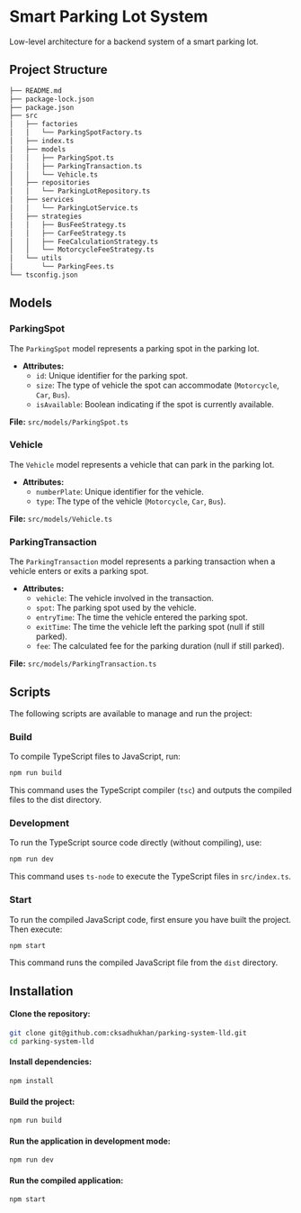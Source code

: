 # Smart Parking Lot System

Low-level architecture for a backend system of a smart parking lot.

## Project Structure

```bash
├── README.md
├── package-lock.json
├── package.json
├── src
│   ├── factories
│   │   └── ParkingSpotFactory.ts
│   ├── index.ts
│   ├── models
│   │   ├── ParkingSpot.ts
│   │   ├── ParkingTransaction.ts
│   │   └── Vehicle.ts
│   ├── repositories
│   │   └── ParkingLotRepository.ts
│   ├── services
│   │   └── ParkingLotService.ts
│   ├── strategies
│   │   ├── BusFeeStrategy.ts
│   │   ├── CarFeeStrategy.ts
│   │   ├── FeeCalculationStrategy.ts
│   │   └── MotorcycleFeeStrategy.ts
│   └── utils
│       └── ParkingFees.ts
└── tsconfig.json
```

## Models

### ParkingSpot

The `ParkingSpot` model represents a parking spot in the parking lot.

- **Attributes:**
  - `id`: Unique identifier for the parking spot.
  - `size`: The type of vehicle the spot can accommodate (`Motorcycle`, `Car`, `Bus`).
  - `isAvailable`: Boolean indicating if the spot is currently available.

**File:** `src/models/ParkingSpot.ts`

### Vehicle

The `Vehicle` model represents a vehicle that can park in the parking lot.

- **Attributes:**
  - `numberPlate`: Unique identifier for the vehicle.
  - `type`: The type of the vehicle (`Motorcycle`, `Car`, `Bus`).

**File:** `src/models/Vehicle.ts`

### ParkingTransaction

The `ParkingTransaction` model represents a parking transaction when a vehicle enters or exits a parking spot.

- **Attributes:**
  - `vehicle`: The vehicle involved in the transaction.
  - `spot`: The parking spot used by the vehicle.
  - `entryTime`: The time the vehicle entered the parking spot.
  - `exitTime`: The time the vehicle left the parking spot (null if still parked).
  - `fee`: The calculated fee for the parking duration (null if still parked).

**File:** `src/models/ParkingTransaction.ts`

## Scripts

The following scripts are available to manage and run the project:

### Build

To compile TypeScript files to JavaScript, run:

```bash
npm run build
```

This command uses the TypeScript compiler (`tsc`) and outputs the compiled files to the dist directory.

### Development

To run the TypeScript source code directly (without compiling), use:

```bash
npm run dev
```

This command uses `ts-node` to execute the TypeScript files in `src/index.ts`.

### Start

To run the compiled JavaScript code, first ensure you have built the project. Then execute:

```bash
npm start
```

This command runs the compiled JavaScript file from the `dist` directory.

## Installation

#### Clone the repository:

```bash
git clone git@github.com:cksadhukhan/parking-system-lld.git
cd parking-system-lld
```

#### Install dependencies:

```bash
npm install
```

#### Build the project:

```bash
npm run build
```

#### Run the application in development mode:

```bash
npm run dev
```

#### Run the compiled application:

```bash
npm start
```
